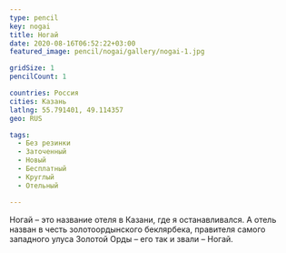 ```yaml
---
type: pencil
key: nogai
title: Ногай
date: 2020-08-16T06:52:22+03:00
featured_image: pencil/nogai/gallery/nogai-1.jpg

gridSize: 1
pencilCount: 1

countries: Россия
cities: Казань
latlng: 55.791401, 49.114357
geo: RUS

tags:
  - Без резинки
  - Заточенный
  - Новый
  - Бесплатный
  - Круглый
  - Отельный

---
```


Ногай – это название отеля в Казани, где я останавливался. А отель назван в честь золотоордынского беклярбека, правителя самого западного улуса Золотой Орды – его так и звали – Ногай.
